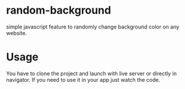 # random-background
simple javascript feature to  randomly change background color on any website.
# Usage
You  have to clone the project and launch with live server or directly 
in navigator. If you need to use it in your app just watch the code. 

